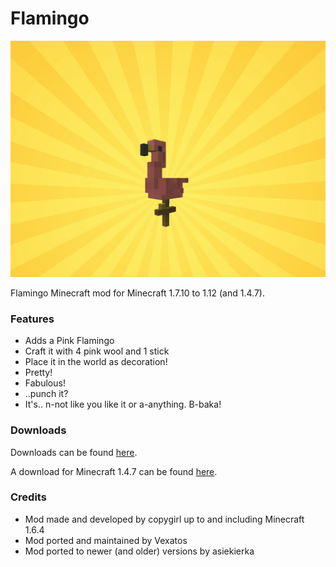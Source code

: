 Flamingo
========

![The amazing Pink Flamingo!](docs/flamingo.png)

Flamingo Minecraft mod for Minecraft 1.7.10 to 1.12 (and 1.4.7).

### Features

- Adds a Pink Flamingo
- Craft it with 4 pink wool and 1 stick
- Place it in the world as decoration!
- Pretty!
- Fabulous!
- ..punch it?
- It's.. n-not like you like it or a-anything. B-baka!

### Downloads

Downloads can be found [here](https://github.com/Vexatos/Flamingo/releases).

A download for Minecraft 1.4.7 can be found [here](https://github.com/asiekierka/Flamingo/releases/tag/1.0re).

### Credits

  - Mod made and developed by copygirl up to and including Minecraft 1.6.4
  - Mod ported and maintained by Vexatos
  - Mod ported to newer (and older) versions by asiekierka
